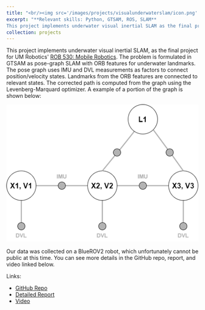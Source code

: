 ```yaml
---
title: "<br/><img src='/images/projects/visualunderwaterslam/icon.png' width='50'> ROB 530: Visual Underwater SLAM"
excerpt: "**Relevant skills: Python, GTSAM, ROS, SLAM** 
This project implements underwater visual inertial SLAM as the final project for UM Robotics' ROB 530: Mobile Robotics. The problem is formulated in GTSAM as pose-graph SLAM with ORB features for underwater landmarks. It was tested on a dataset collected by a BlueROV2 robot."
collection: projects
---
```


This project implements underwater visual inertial SLAM, as the final project for UM Robotics' [ROB 530: Mobile Robotics](https://github.com/UMich-CURLY-teaching/UMich-ROB-530-public). The problem is formulated in GTSAM as pose-graph SLAM with ORB features for underwater landmarks. The pose graph uses IMU and DVL measurements as factors to connect position/velocity states. Landmarks from the ORB features are connected to relevant states. The corrected path is computed from the graph using the Levenberg-Marquard optimizer. A example of a portion of the graph is shown below:

<img src="/images/projects/visualunderwaterslam/graph.png">

Our data was collected on a BlueROV2 robot, which unfortunately cannot be public at this time. You can see more details in the GitHub repo, report, and video linked below.


Links:
* [GitHub Repo](https://github.com/hvak/visual-underwater-slam)
* [Detailed Report](https://hvak.io/files/ROB_530_FINAL_PROJECT_REPORT.pdf)
* [Video](https://www.youtube.com/watch?v=LLFDb0DvM18)